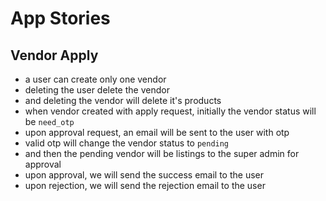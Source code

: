 # App Stories

## Vendor Apply

- a user can create only one vendor
- deleting the user delete the vendor
- and deleting the vendor will delete it's products
- when vendor created with apply request, initially the vendor status will be `need_otp`
- upon approval request, an email will be sent to the user with otp
- valid otp will change the vendor status to `pending`
- and then the pending vendor will be listings to the super admin for approval
- upon approval, we will send the success email to the user
- upon rejection, we will send the rejection email to the user
